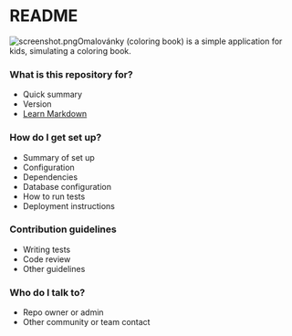 # README #

![screenshot.png](https://bitbucket.org/repo/ddoro9/images/2918450539-screenshot.png)Omalovánky (coloring book) is a simple application for kids, simulating a coloring book.

### What is this repository for? ###

* Quick summary
* Version
* [Learn Markdown](https://bitbucket.org/tutorials/markdowndemo)

### How do I get set up? ###

* Summary of set up
* Configuration
* Dependencies
* Database configuration
* How to run tests
* Deployment instructions

### Contribution guidelines ###

* Writing tests
* Code review
* Other guidelines

### Who do I talk to? ###

* Repo owner or admin
* Other community or team contact